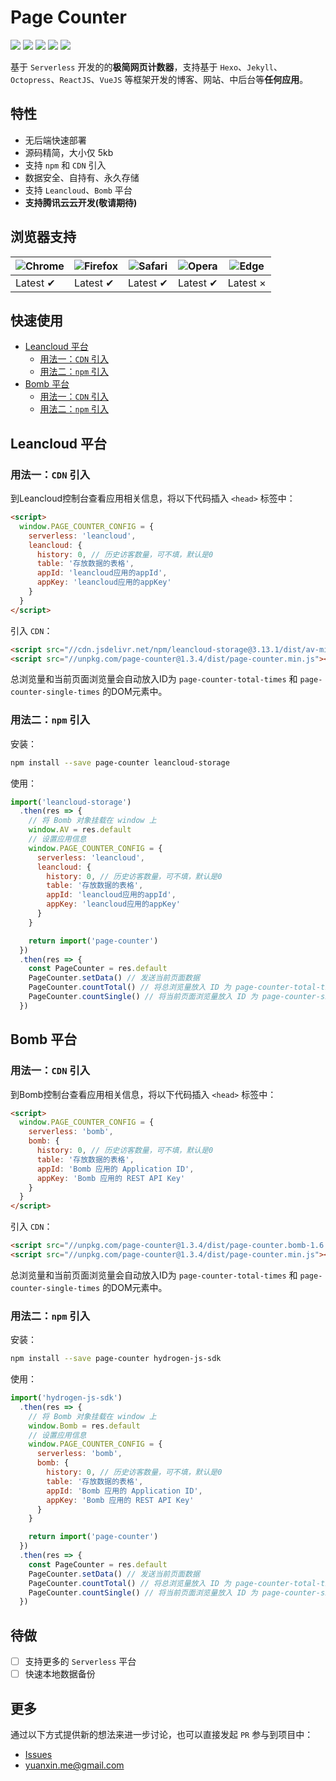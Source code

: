 # Page Counter

[![](https://img.shields.io/badge/based-serverless-ff69b4.svg?style=popout-square)](https://github.com/dongyuanxin/page-counter)
[![](https://img.shields.io/badge/build-success-success.svg?style=popout-square)](https://github.com/dongyuanxin/page-counter)
[![](https://img.shields.io/badge/code_size-5kb-success.svg?style=popout-square)](https://github.com/dongyuanxin/page-counter)
[![](https://img.shields.io/badge/release-v1.3.4-blue.svg?style=popout-square)](https://github.com/dongyuanxin/page-counter/issues)
[![](https://img.shields.io/badge/license-MIT-blue.svg?style=popout-square)](https://github.com/dongyuanxin/page-counter)


基于 `Serverless` 开发的的**极简网页计数器**，支持基于 `Hexo`、`Jekyll`、`Octopress`、`ReactJS`、`VueJS` 等框架开发的博客、网站、中后台等**任何应用**。

## 特性

- 无后端快速部署
- 源码精简，大小仅 5kb
- 支持 `npm` 和 `CDN` 引入
- 数据安全、自持有、永久存储
- 支持 `Leancloud`、`Bomb` 平台
- **支持腾讯云云开发(敬请期待)**

## 浏览器支持

| ![Chrome](https://raw.github.com/alrra/browser-logos/master/src/chrome/chrome_48x48.png) | ![Firefox](https://raw.github.com/alrra/browser-logos/master/src/firefox/firefox_48x48.png) | ![Safari](https://raw.github.com/alrra/browser-logos/master/src/safari/safari_48x48.png) | ![Opera](https://raw.github.com/alrra/browser-logos/master/src/opera/opera_48x48.png) | ![Edge](https://raw.github.com/alrra/browser-logos/master/src/edge/edge_48x48.png) |
| --- | --- | --- | --- | --- |
| Latest ✔ | Latest ✔ | Latest ✔ | Latest ✔ | Latest ×  |

## 快速使用

- [Leancloud 平台](#leancloud-平台)    
  - [用法一：`CDN` 引入](#用法一cdn-引入)    
  - [用法二：`npm` 引入](#用法二npm-引入)  
- [Bomb 平台](#bomb-平台)    
  - [用法一：`CDN` 引入](#用法一cdn-引入-1)    
  - [用法二：`npm` 引入](#用法二npm-引入-1)

## Leancloud 平台

### 用法一：`CDN` 引入

到Leancloud控制台查看应用相关信息，将以下代码插入 `<head>` 标签中：

```html
<script>
  window.PAGE_COUNTER_CONFIG = {
    serverless: 'leancloud',
    leancloud: {
      history: 0, // 历史访客数量，可不填，默认是0
      table: '存放数据的表格',
      appId: 'leancloud应用的appId',
      appKey: 'leancloud应用的appKey'
    }
  }
</script>
```

引入 `CDN`：

```html
<script src="//cdn.jsdelivr.net/npm/leancloud-storage@3.13.1/dist/av-min.js"></script>
<script src="//unpkg.com/page-counter@1.3.4/dist/page-counter.min.js"></script>
```

总浏览量和当前页面浏览量会自动放入ID为 `page-counter-total-times` 和 `page-counter-single-times` 的DOM元素中。

### 用法二：`npm` 引入

安装：

```sh
npm install --save page-counter leancloud-storage
```

使用：

```javascript
import('leancloud-storage')
  .then(res => {
    // 将 Bomb 对象挂载在 window 上
    window.AV = res.default
    // 设置应用信息
    window.PAGE_COUNTER_CONFIG = {
      serverless: 'leancloud',
      leancloud: {
        history: 0, // 历史访客数量，可不填，默认是0
        table: '存放数据的表格',
        appId: 'leancloud应用的appId',
        appKey: 'leancloud应用的appKey'
      }
    }

    return import('page-counter')
  })
  .then(res => {
    const PageCounter = res.default
    PageCounter.setData() // 发送当前页面数据
    PageCounter.countTotal() // 将总浏览量放入 ID 为 page-counter-total-times 的DOM元素中
    PageCounter.countSingle() // 将当前页面浏览量放入 ID 为 page-counter-single-times 的DOM元素中
  })
```

## Bomb 平台

### 用法一：`CDN` 引入

到Bomb控制台查看应用相关信息，将以下代码插入 `<head>` 标签中：

```html
<script>
  window.PAGE_COUNTER_CONFIG = {
    serverless: 'bomb',
    bomb: {
      history: 0, // 历史访客数量，可不填，默认是0
      table: '存放数据的表格',
      appId: 'Bomb 应用的 Application ID',
      appKey: 'Bomb 应用的 REST API Key'
    }
  }
</script>
```

引入 `CDN`：

```html
<script src="//unpkg.com/page-counter@1.3.4/dist/page-counter.bomb-1.6.7.min.js"></script>
<script src="//unpkg.com/page-counter@1.3.4/dist/page-counter.min.js"></script>
```

总浏览量和当前页面浏览量会自动放入ID为 `page-counter-total-times` 和 `page-counter-single-times` 的DOM元素中。

### 用法二：`npm` 引入

安装：

```sh
npm install --save page-counter hydrogen-js-sdk
```

使用：

```javascript
import('hydrogen-js-sdk')
  .then(res => {
    // 将 Bomb 对象挂载在 window 上
    window.Bomb = res.default
    // 设置应用信息
    window.PAGE_COUNTER_CONFIG = {
      serverless: 'bomb',
      bomb: {
        history: 0, // 历史访客数量，可不填，默认是0
        table: '存放数据的表格',
        appId: 'Bomb 应用的 Application ID',
        appKey: 'Bomb 应用的 REST API Key'
      }
    }

    return import('page-counter')
  })
  .then(res => {
    const PageCounter = res.default
    PageCounter.setData() // 发送当前页面数据
    PageCounter.countTotal() // 将总浏览量放入 ID 为 page-counter-total-times 的DOM元素中
    PageCounter.countSingle() // 将当前页面浏览量放入 ID 为 page-counter-single-times 的DOM元素中
  })
```

## 待做

- [ ] 支持更多的 `Serverless` 平台
- [ ] 快速本地数据备份

## 更多

通过以下方式提供新的想法来进一步讨论，也可以直接发起 `PR` 参与到项目中：

- [Issues](https://github.com/dongyuanxin/page-counter/issues)
- yuanxin.me@gmail.com